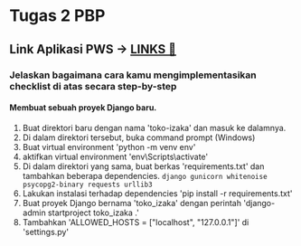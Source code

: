 # Tugas 2 PBP
## Link Aplikasi PWS -> [LINKS 🔗](http://muhammad-adiansyah-tokoizakaa.pbp.cs.ui.ac.id/)
### Jelaskan bagaimana cara kamu mengimplementasikan checklist di atas secara step-by-step
#### Membuat sebuah proyek Django baru.
   1. Buat direktori baru dengan nama 'toko-izaka' dan masuk ke dalamnya.
   2. Di dalam direktori tersebut, buka command prompt (Windows)
   3. Buat virtual environment 'python -m venv env'
   4. aktifkan virtual environment 'env\Scripts\activate'
   5. Di dalam direktori yang sama, buat berkas 'requirements.txt' dan tambahkan beberapa dependencies.
     ```
     django
     gunicorn
     whitenoise
     psycopg2-binary
     requests
     urllib3
     ```
   6. Lakukan instalasi terhadap dependencies 'pip install -r requirements.txt'
   7. Buat proyek Django bernama 'toko_izaka' dengan perintah 'django-admin startproject toko_izaka .'
   8. Tambahkan 'ALLOWED_HOSTS = ["localhost", "127.0.0.1"]' di 'settings.py'
